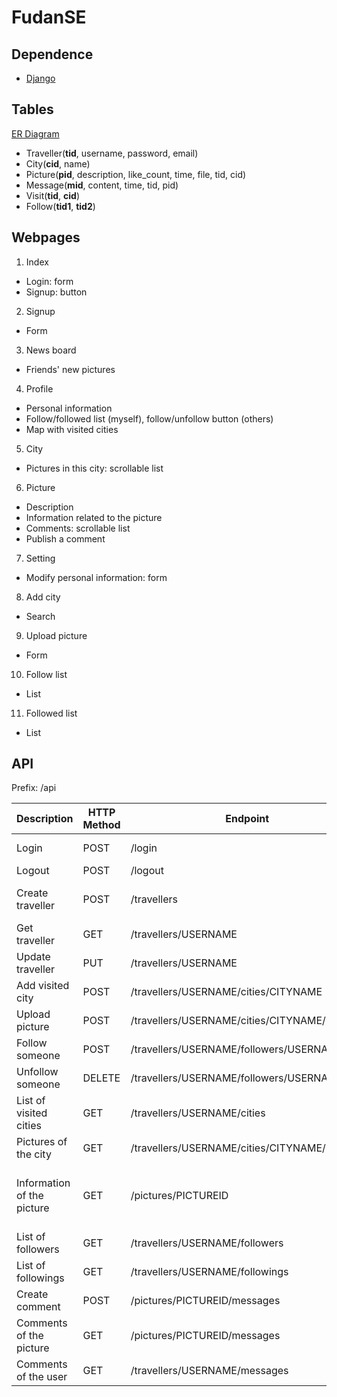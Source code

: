 # FudanSE

## Dependence
* [Django](https://www.djangoproject.com/)

## Tables
[ER Diagram](doc/ER_diagram.svg)

* Traveller(**tid**, username, password, email)
* City(**cid**, name)
* Picture(**pid**, description, like\_count, time, file, tid, cid)
* Message(**mid**, content, time, tid, pid)
* Visit(**tid**, **cid**)
* Follow(**tid1**, **tid2**)

## Webpages
1. Index
  * Login: form
  * Signup: button
2. Signup
  * Form
3. News board
  * Friends' new pictures
4. Profile
  * Personal information
  * Follow/followed list (myself), follow/unfollow button (others)
  * Map with visited cities
5. City
  * Pictures in this city: scrollable list
6. Picture
  * Description
  * Information related to the picture
  * Comments: scrollable list
  * Publish a comment
7. Setting
  * Modify personal information: form
8. Add city
  * Search
9. Upload picture
  * Form
10. Follow list
  * List
11. Followed list
  * List

## API
Prefix: /api

| Description | HTTP Method | Endpoint | Parameters  | Response |
| --- | --- | --- | --- | --- |
| Login | POST | /login | username, password | |
| Logout | POST | /logout | | |
| Create traveller | POST | /travellers | username, password, email | |
| Get traveller | GET | /travellers/USERNAME | | username, email |
| Update traveller | PUT | /travellers/USERNAME | password, email | |
| Add visited city | POST | /travellers/USERNAME/cities/CITYNAME | | |
| Upload picture | POST | /travellers/USERNAME/cities/CITYNAME/pictures | description, image file | |
| Follow someone | POST | /travellers/USERNAME/followers/USERNAME | | |
| Unfollow someone | DELETE | /travellers/USERNAME/followers/USERNAME | | |
| List of visited cities | GET | /travellers/USERNAME/cities | | [cityname] |
| Pictures of the city | GET | /travellers/USERNAME/cities/CITYNAME/pictures | | [pictures] |
| Information of the picture | GET | /pictures/PICTUREID | | username, cityname, description, like\_count, time, url |
| List of followers | GET | /travellers/USERNAME/followers | | [username] |
| List of followings | GET | /travellers/USERNAME/followings | | [username] |
| Create comment | POST | /pictures/PICTUREID/messages | username, content | |
| Comments of the picture | GET | /pictures/PICTUREID/messages | | [comments] |
| Comments of the user | GET | /travellers/USERNAME/messages | | [comments] |
